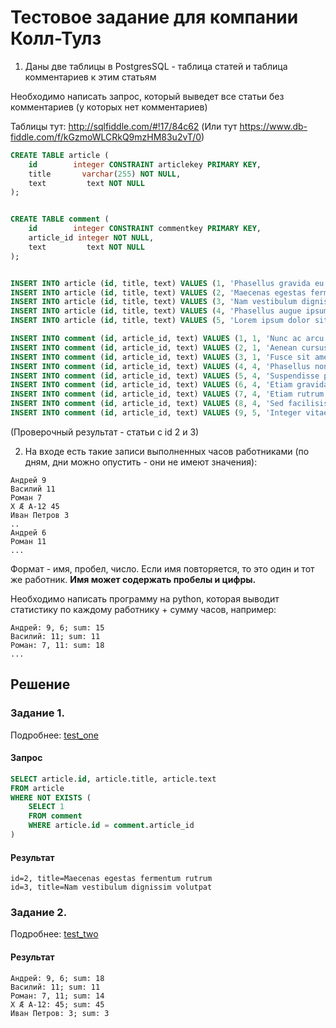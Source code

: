 # Тестовое задание для компании Колл-Тулз

1. Даны две таблицы в PostgresSQL - таблица статей и таблица комментариев к этим статьям 

Необходимо написать запрос, который выведет все статьи без комментариев (у которых нет комментариев)

Таблицы тут: http://sqlfiddle.com/#!17/84c62 (Или тут https://www.db-fiddle.com/f/kGzmoWLCRkQ9mzHM83u2vT/0)

```sql
CREATE TABLE article (
    id        integer CONSTRAINT articlekey PRIMARY KEY,
    title       varchar(255) NOT NULL,
    text         text NOT NULL
);


CREATE TABLE comment (
    id        integer CONSTRAINT commentkey PRIMARY KEY,
    article_id integer NOT NULL,
    text         text NOT NULL
);


INSERT INTO article (id, title, text) VALUES (1, 'Phasellus gravida eu ante et imperdiet', 'Mauris rutrum augue risus, sodales maximus neque vulputate a. Curabitur porttitor, risus eu fermentum hendrerit, urna est dictum est, quis condimentum lectus nisi eget diam.');
INSERT INTO article (id, title, text) VALUES (2, 'Maecenas egestas fermentum rutrum', 'Vivamus varius nibh et iaculis mollis. Phasellus eu massa a libero eleifend scelerisque. Nulla molestie justo libero, ac aliquet mi iaculis eget.');
INSERT INTO article (id, title, text) VALUES (3, 'Nam vestibulum dignissim volutpat', 'Praesent neque lectus, porttitor et nunc vitae, congue semper felis. Pellentesque convallis facilisis odio id fringilla. Vivamus quis nibh felis.');
INSERT INTO article (id, title, text) VALUES (4, 'Phasellus augue ipsum, rutrum a imperdiet', 'Praesent in turpis ac nisl pellentesque volutpat. Maecenas vitae viverra ipsum. Proin accumsan diam vitae nulla tincidunt, a mollis diam luctus.');
INSERT INTO article (id, title, text) VALUES (5, 'Lorem ipsum dolor sit amet, consectetur adipiscing elit', 'Integer eget urna porttitor, dictum quam quis, cursus tellus. Pellentesque dictum accumsan mauris a pulvinar.');

INSERT INTO comment (id, article_id, text) VALUES (1, 1, 'Nunc ac arcu non lectus bibendum mattis. Suspendisse suscipit, enim sit amet ultrices laoreet, dolor dui rhoncus quam');
INSERT INTO comment (id, article_id, text) VALUES (2, 1, 'Aenean cursus a sapien ac malesuada');
INSERT INTO comment (id, article_id, text) VALUES (3, 1, 'Fusce sit amet lacus dignissim, tempus massa sed, ultricies dolor');
INSERT INTO comment (id, article_id, text) VALUES (4, 4, 'Phasellus non urna commodo, finibus lectus ac, gravida lectus');
INSERT INTO comment (id, article_id, text) VALUES (5, 4, 'Suspendisse pretium porttitor iaculis. Nulla in tortor vel est lobortis fermentum');
INSERT INTO comment (id, article_id, text) VALUES (6, 4, 'Etiam gravida vehicula massa non condimentum');
INSERT INTO comment (id, article_id, text) VALUES (7, 4, 'Etiam rutrum purus a ipsum viverra laoreet. Nunc aliquet ex vitae tincidunt luctus');
INSERT INTO comment (id, article_id, text) VALUES (8, 4, 'Sed facilisis fermentum lacus, non semper est sodales sed.');
INSERT INTO comment (id, article_id, text) VALUES (9, 5, 'Integer vitae ipsum auctor, interdum leo eu, facilisis dui. Suspendisse ut feugiat dolor, in ultrices leo');
```

(Проверочный результат - статьи с id 2 и 3)

2. На входе есть такие записи выполненных часов работниками
(по дням, дни можно опустить - они не имеют значения):

```
Андрей 9
Василий 11
Роман 7
X Æ A-12 45
Иван Петров 3
..
Андрей 6
Роман 11
...
```

Формат - имя, пробел, число.
Если имя повторяется, то это один и тот же работник. <b>Имя может содержать пробелы и цифры.</b>

Необходимо написать программу на python, которая выводит статистику по каждому работнику + сумму часов, например:

```
Андрей: 9, 6; sum: 15
Василий: 11; sum: 11
Роман: 7, 11: sum: 18
...
```

## Решение

### Задание 1.
Подробнее: [test_one](/task_one)

#### Запрос
```sql
SELECT article.id, article.title, article.text 
FROM article 
WHERE NOT EXISTS (
    SELECT 1 
    FROM comment 
    WHERE article.id = comment.article_id
)
```

#### Результат
    id=2, title=Maecenas egestas fermentum rutrum
    id=3, title=Nam vestibulum dignissim volutpat

### Задание 2.
Подробнее: [test_two](/task_two)

#### Результат
    Андрей: 9, 6; sum: 18
    Василий: 11; sum: 11
    Роман: 7, 11; sum: 14
    X Æ A-12: 45; sum: 45
    Иван Петров: 3; sum: 3

